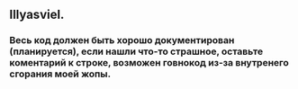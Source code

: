 ## Illyasviel.
### Весь код должен быть хорошо документирован (планируется), если нашли что-то страшное, оставьте коментарий к строке, возможен говнокод из-за внутренего сгорания моей жопы.